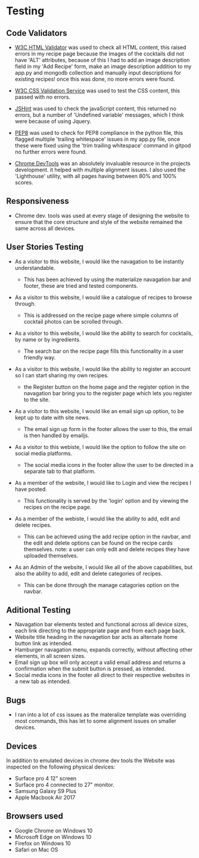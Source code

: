 
# Testing

## Code Validators

* [W3C HTML Validator](https://validator.w3.org/) was used to check all HTML content, this raised errors in my recipe page because the images of the cocktails did not have 'ALT' attributes, because of this I had to add an image description field in my 'Add Recipe' form, make an image description addition to my app.py and mongodb collection and manually input descriptions for existing recipes! once this was done, no more errors were found.

* [W3C CSS Validation Service](https://jigsaw.w3.org/css-validator/) was used to test the CSS content, this passed with no errors.

* [JSHint](https://jshint.com/) was used to check the javaScript content, this returned no errors, but a number of 'Undefined variable' messages, which I think were because of using Jquery.

* [PEP8](http://pep8online.com/) was used to check for PEP8 compliance in the python file, this flagged multiple 'trailing whitespace' issues in my app.py file, once these were fixed using the 'trim trailing whitespace' command in gitpod no further errors were found.

* [Chrome DevTools](https://developer.chrome.com/docs/devtools/) was an absolutely invaluable resource in the projects development. it helped with multiple alignment issues. I also used the 'Lighthouse' utility, with all pages having between 80% and 100% scores.  

## Responsiveness

* Chrome dev. tools was used at every stage of designing the website to ensure that the core structure and style of the website remained the same across all devices.

## User Stories Testing

* As a visitor to this website, I would like the navagation to be instantly understandable.
    - This has been achieved by using the materialize navagation bar and footer, these are tried and tested components. 
* As a visitor to this website, I would like a catalogue of recipes to browse through.
    - This is addressed on the recipe page where simple columns of cocktail photos can be scrolled through.
* As a visitor to this website, I would like the ability to search for cocktails, by name or by ingredients.
    - The search bar on the recipe page fills this functionality in a user friendly way.
* As a visitor to this website, I would like the ability to register an account so I can start sharing my own recipes.
    - the Register button on the home page and the register option in the navagation bar bring you to the register page which lets you register to the site. 
* As a visitor to this website, I would like an email sign up option, to be kept up to date with site news.
    - The email sign up form in the footer allows the user to this, the email is then handled by emailjs.
* As a visitor to this webiste, I would like the option to follow the site on social media platforms.
    - The social media icons in the footer allow the user to be directed in a separate tab to that platform.

* As a member of the website, I would like to Login and view the recipes I have posted.
    - This functionality is served by the 'login' option and by viewing the recipes on the recipe page.
* As a member of the webiste, I would like the ability to add, edit and delete recipes.
    - This can be achieved using the add recipe option in the navbar, and the edit and delete options can be found on the recipe cards themselves. note: a user can only edit and delete recipes they have uploaded themselves.

* As an Admin of the website, I would like all of the above capabilities, but also the ability to add, edit and delete categories of recipes.
    - This can be done through the manage catagories option on the navbar.

## Aditional Testing

* Navagation bar elements tested and functional across all device sizes, each link directing to the appropriate page
and from each page back.
* Website title heading in the navagetion bar acts as alternate home button link as intended.
* Hamburger navagation menu, expands correctly, without affecting other elements, in all screen sizes.
* Email sign up box will only accept a valid email address and returns a confirmation when the submit button is pressed, as intended.
* Social media icons in the footer all direct to their respective websites in a new tab as intended.

## Bugs 

* I ran into a lot of css issues as the materalize template was overriding most commands, this has let to some alignment issues on smaller devices.

## Devices 

In addition to emulated devices in chrome dev tools the Website was inspected on the following physical devices:
* Surface pro 4 12" screen
* Surface pro 4 connected to 27" monitor.
* Samsung Galaxy S9 Plus
* Apple Macbook Air 2017

## Browsers used
* Google Chrome on Windows 10
* Microsoft Edge on Windows 10
* Firefox on Windows 10
* Safari on Mac OS